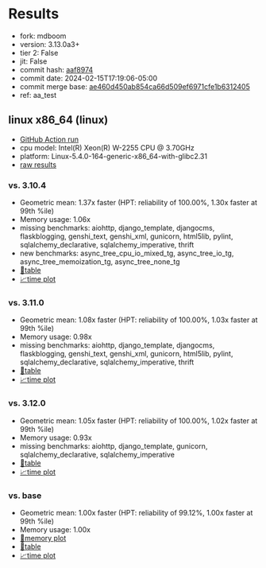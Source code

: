 # Results

- fork: mdboom
- version: 3.13.0a3+
- tier 2: False
- jit: False
- commit hash: [aaf8974](https://github.com/mdboom/cpython/commit/aaf8974)
- commit date: 2024-02-15T17:19:06-05:00
- commit merge base: [ae460d450ab854ca66d509ef6971cfe1b6312405](https://github.com/mdboom/cpython/commit/ae460d450ab854ca66d509ef6971cfe1b6312405)
- ref: aa_test

## linux x86_64 (linux)

- [GitHub Action run](https://github.com/faster-cpython/benchmarking/actions/runs/7933466342)
- cpu model: Intel(R) Xeon(R) W-2255 CPU @ 3.70GHz
- platform: Linux-5.4.0-164-generic-x86_64-with-glibc2.31
- [raw results](bm-20240215-linux-x86_64-mdboom-aa_test-3.13.0a3%2B-aaf8974.json)

### vs. 3.10.4

- Geometric mean: 1.37x faster (HPT: reliability of 100.00%, 1.30x faster at 99th %ile)
- Memory usage: 1.06x
- missing benchmarks: aiohttp, django_template, djangocms, flaskblogging, genshi_text, genshi_xml, gunicorn, html5lib, pylint, sqlalchemy_declarative, sqlalchemy_imperative, thrift
- new benchmarks: async_tree_cpu_io_mixed_tg, async_tree_io_tg, async_tree_memoization_tg, async_tree_none_tg
- [📄table](bm-20240215-linux-x86_64-mdboom-aa_test-3.13.0a3%2B-aaf8974-vs-3.10.4.md)
- [📈time plot](bm-20240215-linux-x86_64-mdboom-aa_test-3.13.0a3%2B-aaf8974-vs-3.10.4.png)

### vs. 3.11.0

- Geometric mean: 1.08x faster (HPT: reliability of 100.00%, 1.03x faster at 99th %ile)
- Memory usage: 0.98x
- missing benchmarks: aiohttp, django_template, djangocms, flaskblogging, genshi_text, genshi_xml, gunicorn, html5lib, pylint, sqlalchemy_declarative, sqlalchemy_imperative, thrift
- [📄table](bm-20240215-linux-x86_64-mdboom-aa_test-3.13.0a3%2B-aaf8974-vs-3.11.0.md)
- [📈time plot](bm-20240215-linux-x86_64-mdboom-aa_test-3.13.0a3%2B-aaf8974-vs-3.11.0.png)

### vs. 3.12.0

- Geometric mean: 1.05x faster (HPT: reliability of 100.00%, 1.02x faster at 99th %ile)
- Memory usage: 0.93x
- missing benchmarks: aiohttp, django_template, gunicorn, sqlalchemy_declarative, sqlalchemy_imperative
- [📄table](bm-20240215-linux-x86_64-mdboom-aa_test-3.13.0a3%2B-aaf8974-vs-3.12.0.md)
- [📈time plot](bm-20240215-linux-x86_64-mdboom-aa_test-3.13.0a3%2B-aaf8974-vs-3.12.0.png)

### vs. base

- Geometric mean: 1.00x faster (HPT: reliability of 99.12%, 1.00x faster at 99th %ile)
- Memory usage: 1.00x
- [🧠memory plot](bm-20240215-linux-x86_64-mdboom-aa_test-3.13.0a3%2B-aaf8974-vs-base-mem.png)
- [📄table](bm-20240215-linux-x86_64-mdboom-aa_test-3.13.0a3%2B-aaf8974-vs-base.md)
- [📈time plot](bm-20240215-linux-x86_64-mdboom-aa_test-3.13.0a3%2B-aaf8974-vs-base.png)


